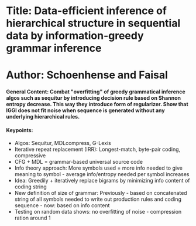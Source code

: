# Title: Data-efficient inference of hierarchical structure in sequential data by information-greedy grammar inference

# Author: Schoenhense and Faisal

#### General Content: Combat "overfitting" of greedy grammatical inference algos such as sequitur by introducing decision rule based on  Shannon entropy decrease. This way they introduce form of regularizer.         Show that IGGI does not fit noise when sequence is generated without any underlying hierarchical rules.


#### Keypoints: 

* Algos: Sequitur, MDLcompress, G-Lexis
* Iterative repeat replacement (IRR): Longest-match, byte-pair coding, compressive
* CFG + MDL = grammar-based universal source code
* Info theory approach: More symbols used = more info needed to give meaning to symbol - average info/entropy needed per symbol increases
* Idea: Greedily + iteratively replace bigrams by minimizing info content of coding string
* New definition of size of grammar: Previously - based on concatenated string of all symbols needed to write out production rules and coding sequence - now: based on info content 
* Testing on random data shows: no overfitting of noise - compression ration around 1